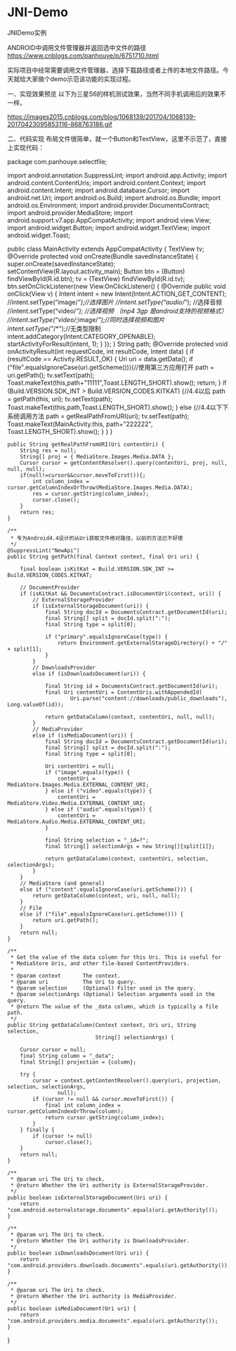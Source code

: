 # JNI-Demo
JNIDemo实例

ANDROID中调用文件管理器并返回选中文件的路径
https://www.cnblogs.com/panhouye/p/6751710.html

实际项目中经常需要调用文件管理器，选择下载路径或者上传的本地文件路径。今天就给大家做个demo示范该功能的实现过程。

一、实现效果预览
以下为三星S6的样机测试效果，当然不同手机调用后的效果不一样。

https://images2015.cnblogs.com/blog/1068139/201704/1068139-20170423095853116-868763186.gif

二、代码实现
布局文件很简单，就一个Button和TextView，这里不示范了，直接上实现代码：
  
package com.panhouye.selectfile;

import android.annotation.SuppressLint;
import android.app.Activity;
import android.content.ContentUris;
import android.content.Context;
import android.content.Intent;
import android.database.Cursor;
import android.net.Uri;
import android.os.Build;
import android.os.Bundle;
import android.os.Environment;
import android.provider.DocumentsContract;
import android.provider.MediaStore;
import android.support.v7.app.AppCompatActivity;
import android.view.View;
import android.widget.Button;
import android.widget.TextView;
import android.widget.Toast;

public class MainActivity extends AppCompatActivity {
    TextView tv;
    @Override
    protected void onCreate(Bundle savedInstanceState) {
        super.onCreate(savedInstanceState);
        setContentView(R.layout.activity_main);
        Button btn = (Button) findViewById(R.id.btn);
        tv = (TextView) findViewById(R.id.tv);
        btn.setOnClickListener(new View.OnClickListener() {
            @Override
            public void onClick(View v) {
                Intent intent = new Intent(Intent.ACTION_GET_CONTENT);
                //intent.setType(“image/*”);//选择图片
                //intent.setType(“audio/*”); //选择音频
                //intent.setType(“video/*”); //选择视频 （mp4 3gp 是android支持的视频格式）
                //intent.setType(“video/*;image/*”);//同时选择视频和图片
                intent.setType("*/*");//无类型限制
                intent.addCategory(Intent.CATEGORY_OPENABLE);
                startActivityForResult(intent, 1);
            }
        });
    }
    String path;
    @Override
    protected void onActivityResult(int requestCode, int resultCode, Intent data) {
        if (resultCode == Activity.RESULT_OK) {
            Uri uri = data.getData();
            if ("file".equalsIgnoreCase(uri.getScheme())){//使用第三方应用打开
                path = uri.getPath();
                tv.setText(path);
                Toast.makeText(this,path+"11111",Toast.LENGTH_SHORT).show();
                return;
            }
            if (Build.VERSION.SDK_INT > Build.VERSION_CODES.KITKAT) {//4.4以后
                path = getPath(this, uri);
                tv.setText(path);
                Toast.makeText(this,path,Toast.LENGTH_SHORT).show();
            } else {//4.4以下下系统调用方法
                path = getRealPathFromURI(uri);
                tv.setText(path);
                Toast.makeText(MainActivity.this, path+"222222", Toast.LENGTH_SHORT).show();
            }
        }
    }

    public String getRealPathFromURI(Uri contentUri) {
        String res = null;
        String[] proj = { MediaStore.Images.Media.DATA };
        Cursor cursor = getContentResolver().query(contentUri, proj, null, null, null);
        if(null!=cursor&&cursor.moveToFirst()){;
            int column_index = cursor.getColumnIndexOrThrow(MediaStore.Images.Media.DATA);
            res = cursor.getString(column_index);
            cursor.close();
        }
        return res;
    }

    /**
     * 专为Android4.4设计的从Uri获取文件绝对路径，以前的方法已不好使
     */
    @SuppressLint("NewApi")
    public String getPath(final Context context, final Uri uri) {

        final boolean isKitKat = Build.VERSION.SDK_INT >= Build.VERSION_CODES.KITKAT;

        // DocumentProvider
        if (isKitKat && DocumentsContract.isDocumentUri(context, uri)) {
            // ExternalStorageProvider
            if (isExternalStorageDocument(uri)) {
                final String docId = DocumentsContract.getDocumentId(uri);
                final String[] split = docId.split(":");
                final String type = split[0];

                if ("primary".equalsIgnoreCase(type)) {
                    return Environment.getExternalStorageDirectory() + "/" + split[1];
                }
            }
            // DownloadsProvider
            else if (isDownloadsDocument(uri)) {

                final String id = DocumentsContract.getDocumentId(uri);
                final Uri contentUri = ContentUris.withAppendedId(
                        Uri.parse("content://downloads/public_downloads"), Long.valueOf(id));

                return getDataColumn(context, contentUri, null, null);
            }
            // MediaProvider
            else if (isMediaDocument(uri)) {
                final String docId = DocumentsContract.getDocumentId(uri);
                final String[] split = docId.split(":");
                final String type = split[0];

                Uri contentUri = null;
                if ("image".equals(type)) {
                    contentUri = MediaStore.Images.Media.EXTERNAL_CONTENT_URI;
                } else if ("video".equals(type)) {
                    contentUri = MediaStore.Video.Media.EXTERNAL_CONTENT_URI;
                } else if ("audio".equals(type)) {
                    contentUri = MediaStore.Audio.Media.EXTERNAL_CONTENT_URI;
                }

                final String selection = "_id=?";
                final String[] selectionArgs = new String[]{split[1]};

                return getDataColumn(context, contentUri, selection, selectionArgs);
            }
        }
        // MediaStore (and general)
        else if ("content".equalsIgnoreCase(uri.getScheme())) {
            return getDataColumn(context, uri, null, null);
        }
        // File
        else if ("file".equalsIgnoreCase(uri.getScheme())) {
            return uri.getPath();
        }
        return null;
    }

    /**
     * Get the value of the data column for this Uri. This is useful for
     * MediaStore Uris, and other file-based ContentProviders.
     *
     * @param context       The context.
     * @param uri           The Uri to query.
     * @param selection     (Optional) Filter used in the query.
     * @param selectionArgs (Optional) Selection arguments used in the query.
     * @return The value of the _data column, which is typically a file path.
     */
    public String getDataColumn(Context context, Uri uri, String selection,
                                String[] selectionArgs) {

        Cursor cursor = null;
        final String column = "_data";
        final String[] projection = {column};

        try {
            cursor = context.getContentResolver().query(uri, projection, selection, selectionArgs,
                    null);
            if (cursor != null && cursor.moveToFirst()) {
                final int column_index = cursor.getColumnIndexOrThrow(column);
                return cursor.getString(column_index);
            }
        } finally {
            if (cursor != null)
                cursor.close();
        }
        return null;
    }

    /**
     * @param uri The Uri to check.
     * @return Whether the Uri authority is ExternalStorageProvider.
     */
    public boolean isExternalStorageDocument(Uri uri) {
        return "com.android.externalstorage.documents".equals(uri.getAuthority());
    }

    /**
     * @param uri The Uri to check.
     * @return Whether the Uri authority is DownloadsProvider.
     */
    public boolean isDownloadsDocument(Uri uri) {
        return "com.android.providers.downloads.documents".equals(uri.getAuthority());
    }

    /**
     * @param uri The Uri to check.
     * @return Whether the Uri authority is MediaProvider.
     */
    public boolean isMediaDocument(Uri uri) {
        return "com.android.providers.media.documents".equals(uri.getAuthority());
    }
}
